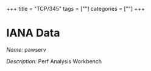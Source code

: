 +++
title = "TCP/345"
tags = [""]
categories = [""]
+++

# IANA Data

_Name:_ pawserv

_Description:_ Perf Analysis Workbench

